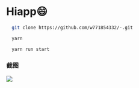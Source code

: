 # Hiapp😄

```bash
  git clone https://github.com/w771854332/-.git
```

```bash
  yarn
```

```bash
  yarn run start
```

### 截图

![](https://github.com/w771854332/-/blob/master/screenshot/QQ20171130-195803.gif?raw=true)

